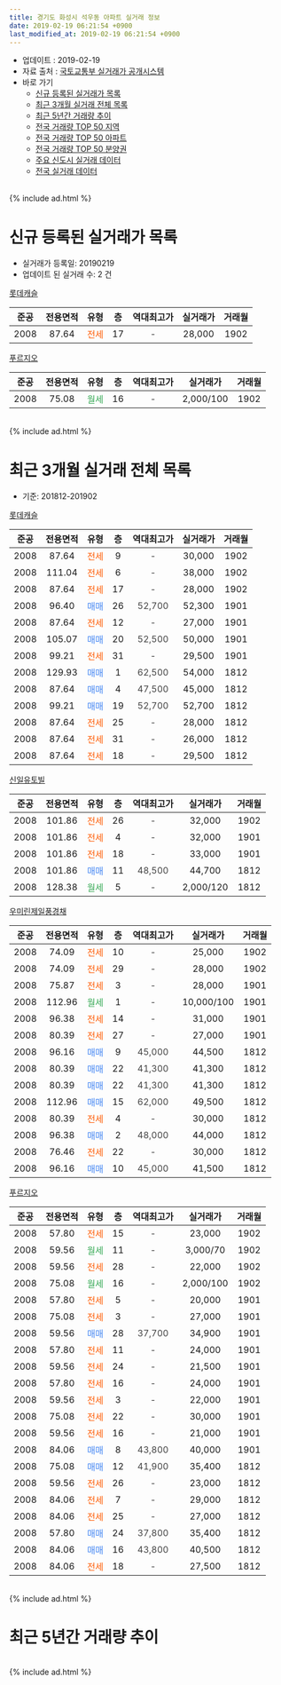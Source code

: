 ```yaml
---
title: 경기도 화성시 석우동 아파트 실거래 정보
date: 2019-02-19 06:21:54 +0900
last_modified_at: 2019-02-19 06:21:54 +0900
---
```


* 업데이트 : 2019-02-19
* 자료 출처 : [국토교통부 실거래가 공개시스템](http://rt.molit.go.kr)
* 바로 가기
    * [신규 등록된 실거래가 목록](#신규-등록된-실거래가-목록)
    * [최근 3개월 실거래 전체 목록](#최근-3개월-실거래-전체-목록)
    * [최근 5년간 거래량 추이](#최근-5년간-거래량-추이)
    * [전국 거래량 TOP 50 지역](https://ayogom.github.io/apt-trade-info/최근-3개월-전국에서-가장-거래가-많이-발생한-지역)
    * [전국 거래량 TOP 50 아파트](https://ayogom.github.io/apt-trade-info/최근-3개월-전국에서-가장-거래가-많이-발생한-아파트)
    * [전국 거래량 TOP 50 분양권](https://ayogom.github.io/apt-trade-info/최근-3개월-전국에서-가장-거래가-많이-발생한-분양권)
    * [주요 신도시 실거래 데이터](https://ayogom.github.io/apt-trade-info/주요-신도시)
    * [전국 실거래 데이터](https://ayogom.github.io/apt-trade-info/전국)
<br>
{% include ad.html %}
<br>

# 신규 등록된 실거래가 목록
* 실거래가 등록일: 20190219
* 업데이트 된 실거래 수: 2 건


[롯데캐슬](https://search.naver.com/search.naver?query=%EA%B2%BD%EA%B8%B0%EB%8F%84+%ED%99%94%EC%84%B1%EC%8B%9C+%EC%84%9D%EC%9A%B0%EB%8F%99+%EB%A1%AF%EB%8D%B0%EC%BA%90%EC%8A%AC)

|준공|전용면적|유형|층|역대최고가|실거래가|거래월|
|:---:|:---:|:---:|:---:|:---:|:---:|:---:|
|2008|87.64|<span style="color:#ff5a00">전세</span>|17|<span style="color:#444444">-</span>|28,000|1902|

[푸르지오](https://search.naver.com/search.naver?query=%EA%B2%BD%EA%B8%B0%EB%8F%84+%ED%99%94%EC%84%B1%EC%8B%9C+%EC%84%9D%EC%9A%B0%EB%8F%99+%ED%91%B8%EB%A5%B4%EC%A7%80%EC%98%A4)

|준공|전용면적|유형|층|역대최고가|실거래가|거래월|
|:---:|:---:|:---:|:---:|:---:|:---:|:---:|
|2008|75.08|<span style="color:#34a853">월세</span>|16|<span style="color:#444444">-</span>|2,000/100|1902|


<br>
{% include ad.html %}
<br>

# 최근 3개월 실거래 전체 목록
* 기준: 201812-201902


[롯데캐슬](https://search.naver.com/search.naver?query=%EA%B2%BD%EA%B8%B0%EB%8F%84+%ED%99%94%EC%84%B1%EC%8B%9C+%EC%84%9D%EC%9A%B0%EB%8F%99+%EB%A1%AF%EB%8D%B0%EC%BA%90%EC%8A%AC)

|준공|전용면적|유형|층|역대최고가|실거래가|거래월|
|:---:|:---:|:---:|:---:|:---:|:---:|:---:|
|2008|87.64|<span style="color:#ff5a00">전세</span>|9|<span style="color:#444444">-</span>|30,000|1902|
|2008|111.04|<span style="color:#ff5a00">전세</span>|6|<span style="color:#444444">-</span>|38,000|1902|
|2008|87.64|<span style="color:#ff5a00">전세</span>|17|<span style="color:#444444">-</span>|28,000|1902|
|2008|96.40|<span style="color:#4285f3">매매</span>|26|<span style="color:#444444">52,700</span>|52,300|1901|
|2008|87.64|<span style="color:#ff5a00">전세</span>|12|<span style="color:#444444">-</span>|27,000|1901|
|2008|105.07|<span style="color:#4285f3">매매</span>|20|<span style="color:#444444">52,500</span>|50,000|1901|
|2008|99.21|<span style="color:#ff5a00">전세</span>|31|<span style="color:#444444">-</span>|29,500|1901|
|2008|129.93|<span style="color:#4285f3">매매</span>|1|<span style="color:#444444">62,500</span>|54,000|1812|
|2008|87.64|<span style="color:#4285f3">매매</span>|4|<span style="color:#444444">47,500</span>|45,000|1812|
|2008|99.21|<span style="color:#4285f3">매매</span>|19|<span style="color:#444444">52,700</span>|52,700|1812|
|2008|87.64|<span style="color:#ff5a00">전세</span>|25|<span style="color:#444444">-</span>|28,000|1812|
|2008|87.64|<span style="color:#ff5a00">전세</span>|31|<span style="color:#444444">-</span>|26,000|1812|
|2008|87.64|<span style="color:#ff5a00">전세</span>|18|<span style="color:#444444">-</span>|29,500|1812|

[신일유토빌](https://search.naver.com/search.naver?query=%EA%B2%BD%EA%B8%B0%EB%8F%84+%ED%99%94%EC%84%B1%EC%8B%9C+%EC%84%9D%EC%9A%B0%EB%8F%99+%EC%8B%A0%EC%9D%BC%EC%9C%A0%ED%86%A0%EB%B9%8C)

|준공|전용면적|유형|층|역대최고가|실거래가|거래월|
|:---:|:---:|:---:|:---:|:---:|:---:|:---:|
|2008|101.86|<span style="color:#ff5a00">전세</span>|26|<span style="color:#444444">-</span>|32,000|1902|
|2008|101.86|<span style="color:#ff5a00">전세</span>|4|<span style="color:#444444">-</span>|32,000|1901|
|2008|101.86|<span style="color:#ff5a00">전세</span>|18|<span style="color:#444444">-</span>|33,000|1901|
|2008|101.86|<span style="color:#4285f3">매매</span>|11|<span style="color:#444444">48,500</span>|44,700|1812|
|2008|128.38|<span style="color:#34a853">월세</span>|5|<span style="color:#444444">-</span>|2,000/120|1812|

[우미린제일풍경채](https://search.naver.com/search.naver?query=%EA%B2%BD%EA%B8%B0%EB%8F%84+%ED%99%94%EC%84%B1%EC%8B%9C+%EC%84%9D%EC%9A%B0%EB%8F%99+%EC%9A%B0%EB%AF%B8%EB%A6%B0%EC%A0%9C%EC%9D%BC%ED%92%8D%EA%B2%BD%EC%B1%84)

|준공|전용면적|유형|층|역대최고가|실거래가|거래월|
|:---:|:---:|:---:|:---:|:---:|:---:|:---:|
|2008|74.09|<span style="color:#ff5a00">전세</span>|10|<span style="color:#444444">-</span>|25,000|1902|
|2008|74.09|<span style="color:#ff5a00">전세</span>|29|<span style="color:#444444">-</span>|28,000|1902|
|2008|75.87|<span style="color:#ff5a00">전세</span>|3|<span style="color:#444444">-</span>|28,000|1901|
|2008|112.96|<span style="color:#34a853">월세</span>|1|<span style="color:#444444">-</span>|10,000/100|1901|
|2008|96.38|<span style="color:#ff5a00">전세</span>|14|<span style="color:#444444">-</span>|31,000|1901|
|2008|80.39|<span style="color:#ff5a00">전세</span>|27|<span style="color:#444444">-</span>|27,000|1901|
|2008|96.16|<span style="color:#4285f3">매매</span>|9|<span style="color:#444444">45,000</span>|44,500|1812|
|2008|80.39|<span style="color:#4285f3">매매</span>|22|<span style="color:#444444">41,300</span>|41,300|1812|
|2008|80.39|<span style="color:#4285f3">매매</span>|22|<span style="color:#444444">41,300</span>|41,300|1812|
|2008|112.96|<span style="color:#4285f3">매매</span>|15|<span style="color:#444444">62,000</span>|49,500|1812|
|2008|80.39|<span style="color:#ff5a00">전세</span>|4|<span style="color:#444444">-</span>|30,000|1812|
|2008|96.38|<span style="color:#4285f3">매매</span>|2|<span style="color:#444444">48,000</span>|44,000|1812|
|2008|76.46|<span style="color:#ff5a00">전세</span>|22|<span style="color:#444444">-</span>|30,000|1812|
|2008|96.16|<span style="color:#4285f3">매매</span>|10|<span style="color:#444444">45,000</span>|41,500|1812|

[푸르지오](https://search.naver.com/search.naver?query=%EA%B2%BD%EA%B8%B0%EB%8F%84+%ED%99%94%EC%84%B1%EC%8B%9C+%EC%84%9D%EC%9A%B0%EB%8F%99+%ED%91%B8%EB%A5%B4%EC%A7%80%EC%98%A4)

|준공|전용면적|유형|층|역대최고가|실거래가|거래월|
|:---:|:---:|:---:|:---:|:---:|:---:|:---:|
|2008|57.80|<span style="color:#ff5a00">전세</span>|15|<span style="color:#444444">-</span>|23,000|1902|
|2008|59.56|<span style="color:#34a853">월세</span>|11|<span style="color:#444444">-</span>|3,000/70|1902|
|2008|59.56|<span style="color:#ff5a00">전세</span>|28|<span style="color:#444444">-</span>|22,000|1902|
|2008|75.08|<span style="color:#34a853">월세</span>|16|<span style="color:#444444">-</span>|2,000/100|1902|
|2008|57.80|<span style="color:#ff5a00">전세</span>|5|<span style="color:#444444">-</span>|20,000|1901|
|2008|75.08|<span style="color:#ff5a00">전세</span>|3|<span style="color:#444444">-</span>|27,000|1901|
|2008|59.56|<span style="color:#4285f3">매매</span>|28|<span style="color:#444444">37,700</span>|34,900|1901|
|2008|57.80|<span style="color:#ff5a00">전세</span>|11|<span style="color:#444444">-</span>|24,000|1901|
|2008|59.56|<span style="color:#ff5a00">전세</span>|24|<span style="color:#444444">-</span>|21,500|1901|
|2008|57.80|<span style="color:#ff5a00">전세</span>|16|<span style="color:#444444">-</span>|24,000|1901|
|2008|59.56|<span style="color:#ff5a00">전세</span>|3|<span style="color:#444444">-</span>|22,000|1901|
|2008|75.08|<span style="color:#ff5a00">전세</span>|22|<span style="color:#444444">-</span>|30,000|1901|
|2008|59.56|<span style="color:#ff5a00">전세</span>|16|<span style="color:#444444">-</span>|21,000|1901|
|2008|84.06|<span style="color:#4285f3">매매</span>|8|<span style="color:#444444">43,800</span>|40,000|1901|
|2008|75.08|<span style="color:#4285f3">매매</span>|12|<span style="color:#444444">41,900</span>|35,400|1812|
|2008|59.56|<span style="color:#ff5a00">전세</span>|26|<span style="color:#444444">-</span>|23,000|1812|
|2008|84.06|<span style="color:#ff5a00">전세</span>|7|<span style="color:#444444">-</span>|29,000|1812|
|2008|84.06|<span style="color:#ff5a00">전세</span>|25|<span style="color:#444444">-</span>|27,000|1812|
|2008|57.80|<span style="color:#4285f3">매매</span>|24|<span style="color:#444444">37,800</span>|35,400|1812|
|2008|84.06|<span style="color:#4285f3">매매</span>|16|<span style="color:#444444">43,800</span>|40,500|1812|
|2008|84.06|<span style="color:#ff5a00">전세</span>|18|<span style="color:#444444">-</span>|27,500|1812|


<br>
{% include ad.html %}
<br>

# 최근 5년간 거래량 추이


<div style="width:100%;">
    <canvas id="deal_progress" height="200"></canvas>
</div>

<script>
new Chart(document.getElementById("deal_progress"), {
    type: 'line',
    data: {
        labels: ['201402','201403','201404','201405','201406','201407','201408','201409','201410','201411','201412','201501','201502','201503','201504','201505','201506','201507','201508','201509','201510','201511','201512','201601','201602','201603','201604','201605','201606','201607','201608','201609','201610','201611','201612','201701','201702','201703','201704','201705','201706','201707','201708','201709','201710','201711','201712','201801','201802','201803','201804','201805','201806','201807','201808','201809','201810','201811','201812','201901','201902'],
        datasets: [{
            label: '매매',
            pointRadius: 1,
            data: [30, 25, 23, 25, 18, 23, 39, 56, 48, 43, 43, 34, 36, 41, 62, 59, 35, 39, 36, 34, 38, 21, 21, 11, 22, 21, 17, 32, 39, 32, 40, 66, 77, 32, 35, 13, 11, 24, 25, 23, 29, 18, 17, 17, 13, 17, 15, 6, 22, 31, 25, 34, 31, 28, 73, 70, 21, 3, 13, 4, 0],
            borderColor: "rgba(255, 201, 14, 1)",
            backgroundColor: "rgba(255, 201, 14, 0.5)",
            fill: false,
            lineTension: 0
        },{
            label: '전월세',
            pointRadius: 1,
            data: [34, 32, 25, 35, 26, 34, 33, 46, 67, 68, 69, 56, 55, 45, 43, 31, 23, 28, 40, 21, 31, 24, 34, 27, 30, 21, 25, 24, 35, 26, 24, 19, 38, 35, 45, 33, 40, 29, 19, 18, 15, 18, 25, 27, 18, 32, 34, 27, 28, 28, 14, 23, 21, 22, 32, 21, 29, 23, 10, 16, 10],
            borderColor: "rgba(0, 141, 185, 1)",
            backgroundColor: "rgba(0, 141, 185, 0.5)",
            fill: false,
            lineTension: 0
        }
        ]
    },
    options: {
        responsive: true,
        title: {
            display: false
        },
        tooltips: {
            mode: 'index',
            intersect: false
        },
        hover: {
            mode: 'nearest',
            intersect: true
        },
        scales: {
            xAxes: [{
                display: true,
                scaleLabel: {
                    display: true,
                    labelString: '년/월'
                }
            }],
            yAxes: [{
                display: true,
                ticks: {
                    suggestedMin: 0,
                },
                scaleLabel: {
                    display: true,
                    labelString: '실거래 수'
                }
            }]
        }
    }
});

</script>


<br>
{% include ad.html %}
<br>

